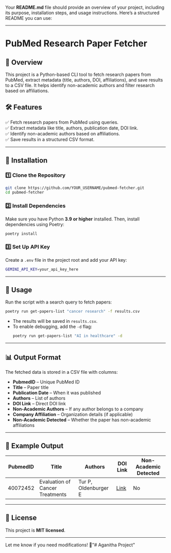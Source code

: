 Your **README.md** file should provide an overview of your project, including its purpose, installation steps, and usage instructions. Here’s a structured README you can use:  

---

# **PubMed Research Paper Fetcher**  

## **📌 Overview**  
This project is a Python-based CLI tool to fetch research papers from PubMed, extract metadata (title, authors, DOI, affiliations), and save results to a CSV file. It helps identify non-academic authors and filter research based on affiliations.  

## **🛠 Features**  
✅ Fetch research papers from PubMed using queries.  
✅ Extract metadata like title, authors, publication date, DOI link.  
✅ Identify non-academic authors based on affiliations.  
✅ Save results in a structured CSV format.  

---

## **📂 Installation**  

### **1️⃣ Clone the Repository**  
```bash
git clone https://github.com/YOUR_USERNAME/pubmed-fetcher.git
cd pubmed-fetcher
```

### **2️⃣ Install Dependencies**  
Make sure you have Python **3.9 or higher** installed. Then, install dependencies using Poetry:  
```bash
poetry install
```

### **3️⃣ Set Up API Key**  
Create a `.env` file in the project root and add your API key:  
```bash
GEMINI_API_KEY=your_api_key_here
```

---

## **🚀 Usage**  
Run the script with a search query to fetch papers:  
```bash
poetry run get-papers-list "cancer research" -f results.csv
```
- The results will be saved in `results.csv`.  
- To enable debugging, add the `-d` flag:  
  ```bash
  poetry run get-papers-list "AI in healthcare" -d
  ```

---

## **📊 Output Format**  
The fetched data is stored in a CSV file with columns:  
- **PubmedID** – Unique PubMed ID  
- **Title** – Paper title  
- **Publication Date** – When it was published  
- **Authors** – List of authors  
- **DOI Link** – Direct DOI link  
- **Non-Academic Authors** – If any author belongs to a company  
- **Company Affiliation** – Organization details (if applicable)  
- **Non-Academic Detected** – Whether the paper has non-academic affiliations  

---

## **📝 Example Output**
| PubmedID  | Title  | Authors  | DOI Link  | Non-Academic Detected  |
|-----------|--------|----------|-----------|------------------------|
| 40072452  | Evaluation of Cancer Treatments | Tur P, Oldenburger E  | [Link](https://doi.org/10.1097/SPC.0000000000000750) | No  |

---

## **📄 License**  
This project is **MIT licensed**.  

---

Let me know if you need modifications! 🚀"# Aganitha Project" 
